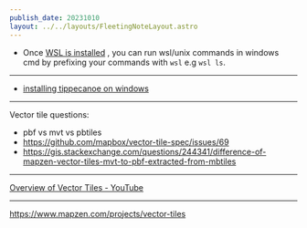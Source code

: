 ```yaml
---
publish_date: 20231010    
layout: ../../layouts/FleetingNoteLayout.astro
---
```

 - Once [WSL is installed](https://learn.microsoft.com/en-us/windows/wsl/install#install-wsl-command) , you can run wsl/unix commands in windows cmd by  prefixing your commands with `wsl` e.g `wsl ls`.

---
- [installing tippecanoe on windows](https://gist.github.com/ryanbaumann/e5c7d76f6eeb8598e66c5785b677726e)

---

Vector tile questions:

- pbf vs mvt vs pbtiles
- https://github.com/mapbox/vector-tile-spec/issues/69
- https://gis.stackexchange.com/questions/244341/difference-of-mapzen-vector-tiles-mvt-to-pbf-extracted-from-mbtiles


---
[Overview of Vector Tiles - YouTube](https://www.youtube.com/watch?v=savQWL0kq_g)


---

https://www.mapzen.com/projects/vector-tiles
